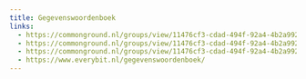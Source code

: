 ```yaml
---
title: Gegevenswoordenboek
links:
  - https://commonground.nl/groups/view/11476cf3-cdad-494f-92a4-4b2a9926baec/gemeentelijk-gegevenswoordenboek
  - https://commonground.nl/groups/view/11476cf3-cdad-494f-92a4-4b2a9926baec/gemeentelijk-gegevenswoordenboek/blog/view/27be3f95-6556-4fba-9d52-d8281a83e924/gegevenswoordenboek-meets-fds-begrippenkader-ggm-en-digitale-overheid
  - https://commonground.nl/groups/view/11476cf3-cdad-494f-92a4-4b2a9926baec/gemeentelijk-gegevenswoordenboek/blog/view/fdafb168-cf35-4a6e-841c-c111e09bd207/harmonisator-als-wasstraat
  - https://www.everybit.nl/gegevenswoordenboek/
---
```

